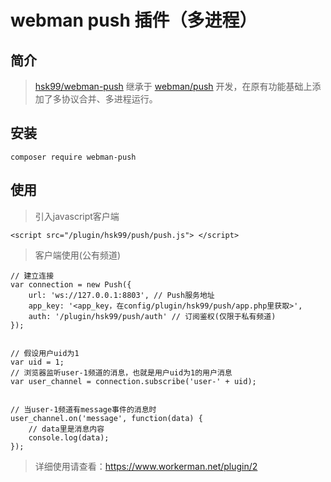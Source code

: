
# webman push 插件（多进程）

## 简介

> [hsk99/webman-push](https://github.com/hsk99/webman-push "hsk99/webman-push") 继承于 [webman/push](https://github.com/webman-php/push "webman/push") 开发，在原有功能基础上添加了多协议合并、多进程运行。


## 安装

` composer require webman-push `


## 使用

> 引入javascript客户端

` <script src="/plugin/hsk99/push/push.js"> </script> `

> 客户端使用(公有频道)

```
// 建立连接
var connection = new Push({
    url: 'ws://127.0.0.1:8803', // Push服务地址
    app_key: '<app_key，在config/plugin/hsk99/push/app.php里获取>',
    auth: '/plugin/hsk99/push/auth' // 订阅鉴权(仅限于私有频道)
});


// 假设用户uid为1
var uid = 1;
// 浏览器监听user-1频道的消息，也就是用户uid为1的用户消息
var user_channel = connection.subscribe('user-' + uid);


// 当user-1频道有message事件的消息时
user_channel.on('message', function(data) {
    // data里是消息内容
    console.log(data);
});
```

> 详细使用请查看：https://www.workerman.net/plugin/2